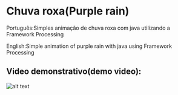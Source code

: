 # Chuva roxa(Purple rain) 
Português:Simples animação de chuva roxa com java utilizando  a Framework Processing

English:Simple animation of purple rain with java using Framework Processing

## Video demonstrativo(demo video):

![alt text](https://github.com/jhony2488/Purple-rain/blob/master/demo-video/chuva_roxa1.gif "Video demonstrativo")

